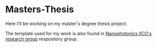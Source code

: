 # Masters-Thesis
 Here I'll be working on my master's degree thesis project.

The template used for my work is also found in [Nanophotonics IICO's research group](https://github.com/NanophotonIICOs) respository group.
<!-- <object data="masters-thesis/readme/build/readme.pdf" type="application/pdf" width="100%">
</object> -->
